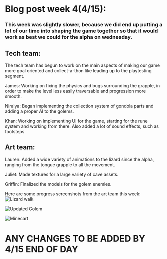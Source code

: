 # Blog post week 4(4/15): 

### This week was slightly slower, because we did end up putting a lot of our time into shaping the game together so that it would work as best we could for the alpha on wednesday. 

## Tech team: 
The tech team has begun to work on the main aspects of making our game more goal oriented and collect-a-thon like leading up to the playtesting segment.

James: Working on fixing the physics and bugs surrounding the grapple, in order to make the level less easily traversable and progression more smooth. 

Niralya: Began implementing the collection system of gondola parts and adding a proper AI to the golems. 

Khan: Working on implementing UI for the game, starting for the rune system and working from there. Also added a lot of sound effects, such as footsteps

## Art team: 

Lauren: Added a wide variety of animations to the lizard since the alpha, ranging from the tongue grapple to all the movement. 

Juliet: Made textures for a large variety of cave assets. 

Griffin: Finalized the models for the golem enemies. 


Here are some progress screenshots from the art team this week: 
![Lizard walk](https://gribsyrup.github.io/Hue-nique-Website-/Art/Walk%20(1).gif)

![Updated Golem](https://gribsyrup.github.io/Hue-nique-Website-/Art/golem_v2.png)

![Minecart](https://gribsyrup.github.io/Hue-nique-Website-/Art/golem_v2.png)

# ANY CHANGES TO BE ADDED BY 4/15 END OF DAY 
